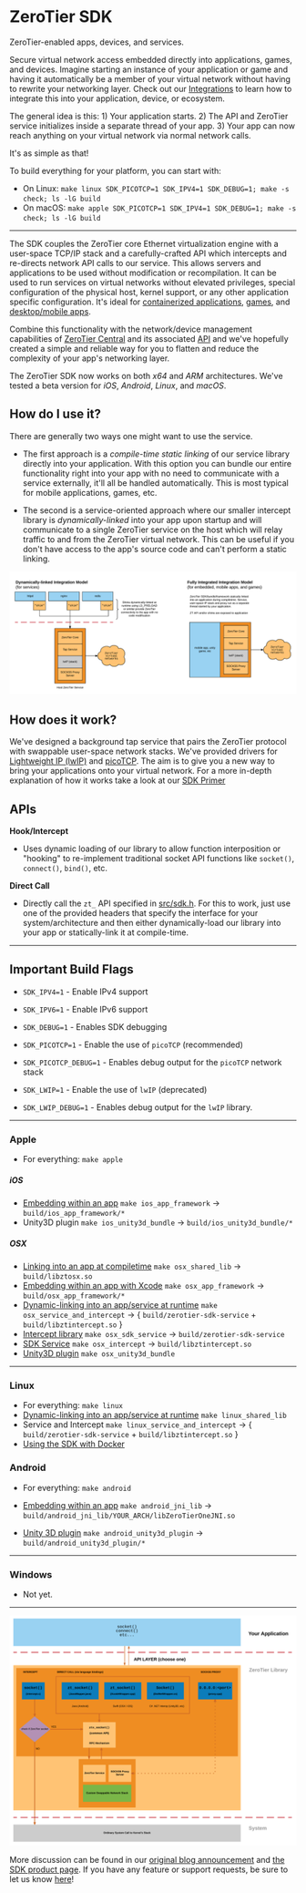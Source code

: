 ZeroTier SDK
======

ZeroTier-enabled apps, devices, and services.

Secure virtual network access embedded directly into applications, games, and devices. Imagine starting an instance of your application or game and having it automatically be a member of your virtual network without having to rewrite your networking layer. Check out our [Integrations](integrations/) to learn how to integrate this into your application, device, or ecosystem.

The general idea is this:
	1) Your application starts.
	2) The API and ZeroTier service initializes inside a separate thread of your app.
	3) Your app can now reach anything on your virtual network via normal network calls.

It's as simple as that!

To build everything for your platform, you can start with:

 - On Linux: `make linux SDK_PICOTCP=1 SDK_IPV4=1 SDK_DEBUG=1; make -s check; ls -lG build`
 - On macOS: `make apple SDK_PICOTCP=1 SDK_IPV4=1 SDK_DEBUG=1; make -s check; ls -lG build`

***

The SDK couples the ZeroTier core Ethernet virtualization engine with a user-space TCP/IP stack and a carefully-crafted API which intercepts and re-directs network API calls to our service. This allows servers and applications to be used without modification or recompilation. It can be used to run services on virtual networks without elevated privileges, special configuration of the physical host, kernel support, or any other application specific configuration. It's ideal for [containerized applications](../integrations/docker), [games](../integrations/Unity3D), and [desktop/mobile apps](../integrations).

Combine this functionality with the network/device management capabilities of [ZeroTier Central](https://my.zerotier.com) and its associated [API](https://my.zerotier.com/help/api) and we've hopefully created a simple and reliable way for you to flatten and reduce the complexity of your app's networking layer.

The ZeroTier SDK now works on both *x64* and *ARM* architectures. We've tested a beta version for *iOS*, *Android*, *Linux*, and *macOS*.

## How do I use it?

There are generally two ways one might want to use the service. 

 - The first approach is a *compile-time static linking* of our service library directly into your application. With this option you can bundle our entire functionality right into your app with no need to communicate with a service externally, it'll all be handled automatically. This is most typical for mobile applications, games, etc.

 - The second is a service-oriented approach where our smaller intercept library is *dynamically-linked* into your app upon startup and will communicate to a single ZeroTier service on the host which will relay traffic to and from the ZeroTier virtual network. This can be useful if you don't have access to the app's source code and can't perform a static linking.

![Image](docs/img/methods.png)

## How does it work?

We've designed a background tap service that pairs the ZeroTier protocol with swappable user-space network stacks. We've provided drivers for [Lightweight IP (lwIP)](http://savannah.nongnu.org/projects/lwip/) and [picoTCP](http://www.picotcp.com/). The aim is to give you a new way to bring your applications onto your virtual network. For a more in-depth explanation of how it works take a look at our [SDK Primer](docs/zt_sdk_primer.md)

## APIs

**Hook/Intercept**
- Uses dynamic loading of our library to allow function interposition or "hooking" to re-implement traditional socket API functions like `socket()`, `connect()`, `bind()`, etc.

**Direct Call**
- Directly call the `zt_` API specified in [src/sdk.h](src/SDK.h). For this to work, just use one of the provided headers that specify the interface for your system/architecture and then either dynamically-load our library into your app or statically-link it at compile-time.


***
## Important Build Flags

- `SDK_IPV4=1` - Enable IPv4 support
- `SDK_IPV6=1` - Enable IPv6 support

- `SDK_DEBUG=1` - Enables SDK debugging

- `SDK_PICOTCP=1` - Enable the use of `picoTCP` (recommended)
- `SDK_PICOTCP_DEBUG=1` - Enables debug output for the `picoTCP` network stack

- `SDK_LWIP=1` - Enable the use of `lwIP` (deprecated)
- `SDK_LWIP_DEBUG=1` - Enables debug output for the `lwIP` library.

***

### Apple 
 - For everything: `make apple`

##### iOS
 - [Embedding within an app](apple/example_app/iOS) `make ios_app_framework` -> `build/ios_app_framework/*`
 - Unity3D plugin `make ios_unity3d_bundle` -> `build/ios_unity3d_bundle/*`

##### OSX
 - [Linking into an app at compiletime](../docs/osx_zt_sdk.md) `make osx_shared_lib` -> `build/libztosx.so`
 - [Embedding within an app with Xcode](apple/example_app/OSX) `make osx_app_framework` -> `build/osx_app_framework/*`
 - [Dynamic-linking into an app/service at runtime](../docs/osx_zt_sdk.md) `make osx_service_and_intercept` -> { `build/zerotier-sdk-service` + `build/libztintercept.so` }
 - [Intercept library](../docs/osx_zt_sdk.md) `make osx_sdk_service` -> `build/zerotier-sdk-service`
 - [SDK Service](../docs/osx_zt_sdk.md) `make osx_intercept` -> `build/libztintercept.so`
 - [Unity3D plugin](apple/ZeroTierSDK_Apple) `make osx_unity3d_bundle`

***
### Linux
 - For everything: `make linux`
 - [Dynamic-linking into an app/service at runtime](../docs/linux_zt_sdk.md) `make linux_shared_lib`
 - Service and Intercept `make linux_service_and_intercept` -> { `build/zerotier-sdk-service` + `build/libztintercept.so` }
 - [Using the SDK with Docker](docker)

### Android 
 - For everything: `make android`
 
 - [Embedding within an app](android) `make android_jni_lib` -> `build/android_jni_lib/YOUR_ARCH/libZeroTierOneJNI.so`
 - [Unity 3D plugin](../docs/android_unity3d_zt_sdk.md) `make android_unity3d_plugin` -> `build/android_unity3d_plugin/*`

***
### Windows
 - Not yet.


***
![Image](docs/img/api_diagram.png)


More discussion can be found in our [original blog announcement](https://www.zerotier.com/blog/?p=490) and [the SDK product page](https://www.zerotier.com/product-netcon.shtml).
If you have any feature or support requests, be sure to let us know [here](https://www.zerotier.com/community/)!
